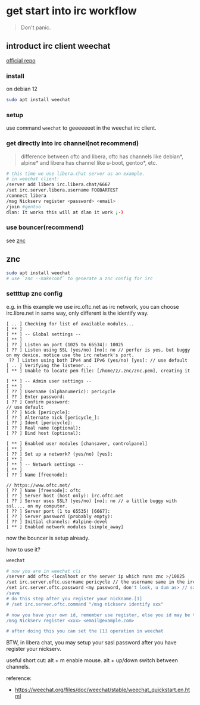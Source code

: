 # get start into irc workflow

> Don't panic.

## introduct irc client weechat

[official repo](https://weechat.org/)

### install

on debian 12
```bash
sudo apt install weechat
```

### setup 

use command `weechat` to geeeeeeet in the weechat irc client.

### get directly into irc channel(not recommend)
> difference between oftc and libera, oftc has channels like debian*, alpine* and libera has channel like u-boot, gentoo*, etc.

```bash
# this time we use libera.chat server as an example.
# in weechat client:
/server add libera irc.libera.chat/6667
/set irc.server.libera.username FOOBARTEST
/connect libera
/msg Nickserv register <password> <email>
/join #gentoo
dlan: It works this will at dlan it work ;-)
```

### use bouncer(recommend)

see [znc](#znc) 

## znc 
```bash
sudo apt install weechat
# use `znc --makeconf` to generate a znc config for irc
```

### settttup znc config
e.g. in this example we use irc.oftc.net as irc network, you can choose irc.libre.net in same way, only different is the identify way.

```text
[ .. ] Checking for list of available modules...
[ ** ] 
[ ** ] -- Global settings --
[ ** ] 
[ ?? ] Listen on port (1025 to 65534): 10025
[ ?? ] Listen using SSL (yes/no) [no]: no // perfer is yes, but buggy on my device. notice use the irc network's port.
 ?? ] Listen using both IPv4 and IPv6 (yes/no) [yes]: // use default
[ .. ] Verifying the listener...
[ ** ] Unable to locate pem file: [/home/z/.znc/znc.pem], creating it

[ ** ] -- Admin user settings --
[ ** ] 
[ ?? ] Username (alphanumeric): pericycle 
[ ?? ] Enter password: 
[ ?? ] Confirm password: 
// use default
[ ?? ] Nick [pericycle]: 
[ ?? ] Alternate nick [pericycle_]: 
[ ?? ] Ident [pericycle]: 
[ ?? ] Real name (optional): 
[ ?? ] Bind host (optional): 

[ ** ] Enabled user modules [chansaver, controlpanel]
[ ** ] 
[ ?? ] Set up a network? (yes/no) [yes]:   
[ ** ] 
[ ** ] -- Network settings --
[ ** ] 
[ ?? ] Name [freenode]: 

// https://www.oftc.net/
[ ?? ] Name [freenode]: oftc
[ ?? ] Server host (host only): irc.oftc.net
[ ?? ] Server uses SSL? (yes/no) [no]: no // a little buggy with ssl.... on my computer.
[ ?? ] Server port (1 to 65535) [6667]: 
[ ?? ] Server password (probably empty): 
[ ?? ] Initial channels: #alpine-devel
[ ** ] Enabled network modules [simple_away]

```

now the bouncer is setup already.

how to use it?

```bash
weechat

# now you are in weechat cli
/server add oftc <localhost or the server ip which runs znc >/10025
/set irc.server.oftc.username pericycle // the username same in the irc admin setting when you first set.
/set irc.server.oftc.password <my password, don't look, u dum as> // same password in znc admin.
/save
# do this step after you register your nickname.[1]
# /set irc.server.oftc.command "/msg nickserv identify xxx"

# now you have your own id, remember use register, else you id may be take up by other guys.
/msg NickServ register <xxx> <email@example.com>

# after doing this you can set the [1] operation in weechat
```

BTW, in libera chat, you may setup your sasl password after you have register your nickserv.

useful short cut:
alt + m enable mouse.
alt + up/down switch between channels.


reference:
- https://weechat.org/files/doc/weechat/stable/weechat_quickstart.en.html
